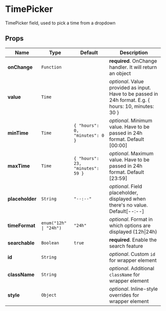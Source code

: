 # TimePicker

TimePicker field, used to pick a time from a dropdown

## Props
|Name|Type|Default|Description|
|----|----|-------|-----------|
| **onChange** | <code>Function</code> |  | **required**. OnChange handler. It will return an object |
| **value** | <code>Time</code> |  | *optional*. Value provided as input. Have to be passed in 24h format. E.g. { hours: 10, minutes: 30 } |
| **minTime** | <code>Time</code> | <code>{   "hours": 0,   "minutes": 0 }</code> | *optional*. Minimum value. Have to be passed in 24h format. Default [00:00] |
| **maxTime** | <code>Time</code> | <code>{   "hours": 23,   "minutes": 59 }</code> | *optional*. Maximum value. Have to be passed in 24h format. Default [23:59] |
| **placeholder** | <code>String</code> | <code>"--:--"</code> | *optional*. Field placeholder, displayed when there's no value. Default[--:--] |
| **timeFormat** | <code>enum("12h" &#124; "24h")</code> | <code>"24h"</code> | *optional*. Format in which options are displayed (12h&#124;24h) |
| **searchable** | <code>Boolean</code> | <code>true</code> | **required**. Enable the search feature |
| **id** | <code>String</code> |  | *optional*. Custom `id` for wrapper element |
| **className** | <code>String</code> |  | *optional*. Additional `className` for wrapper element |
| **style** | <code>Object</code> |  | *optional*. Inline-style overrides for wrapper element |